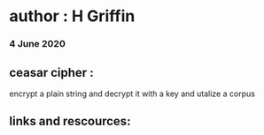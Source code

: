 # author : H Griffin
### 4 June 2020

## ceasar cipher :
encrypt a plain string and decrypt it with a key and utalize a corpus

## links and rescources:

